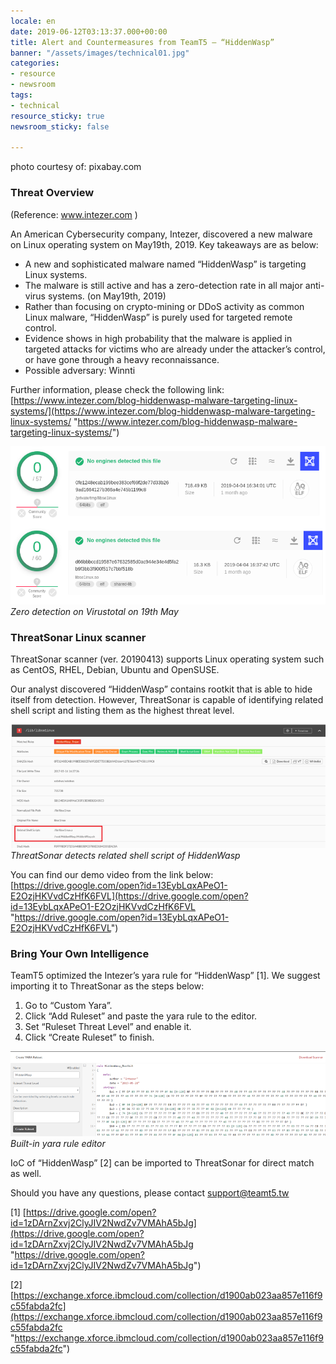 ```yaml
---
locale: en
date: 2019-06-12T03:13:37.000+00:00
title: Alert and Countermeasures from TeamT5 – “HiddenWasp”
banner: "/assets/images/technical01.jpg"
categories:
- resource
- newsroom
tags:
- technical
resource_sticky: true
newsroom_sticky: false

---
```

photo courtesy of: pixabay.com

### **Threat Overview**

(Reference: www.intezer.com )

An American Cybersecurity company, Intezer, discovered a new malware on Linux operating system on May19th, 2019. Key takeaways are as below:

* A new and sophisticated malware named “HiddenWasp” is targeting Linux systems.
* The malware is still active and has a zero-detection rate in all major anti-virus systems. (on May19th, 2019)
* Rather than focusing on crypto-mining or DDoS activity as common Linux malware, “HiddenWasp” is purely used for targeted remote control.
* Evidence shows in high probability that the malware is applied in targeted attacks for victims who are already under the attacker’s control, or have gone through a heavy reconnaissance.
* Possible adversary: Winnti

Further information, please check the following link: [https://www.intezer.com/blog-hiddenwasp-malware-targeting-linux-systems/](https://www.intezer.com/blog-hiddenwasp-malware-targeting-linux-systems/ "https://www.intezer.com/blog-hiddenwasp-malware-targeting-linux-systems/")

![(Zero detection on Virustotal on 19th May)](/assets/images/img1.png "(Zero detection on Virustotal on 19th May)")
_Zero detection on Virustotal on 19th May_

### **ThreatSonar Linux scanner**

ThreatSonar scanner (ver. 20190413) supports Linux operating system such as CentOS, RHEL, Debian, Ubuntu and OpenSUSE.

Our analyst discovered “HiddenWasp” contains rootkit that is able to hide itself from detection. However, ThreatSonar is capable of identifying related shell script and listing them as the highest threat level.

![(ThreatSonar detects related shell script of HiddenWasp)](/assets/images/img2.png "(ThreatSonar detects related shell script of HiddenWasp)")
_ThreatSonar detects related shell script of HiddenWasp_

You can find our demo video from the link below: [https://drive.google.com/open?id=13EybLqxAPeO1-E2OzjHKVvdCzHfK6FVL](https://drive.google.com/open?id=13EybLqxAPeO1-E2OzjHKVvdCzHfK6FVL "https://drive.google.com/open?id=13EybLqxAPeO1-E2OzjHKVvdCzHfK6FVL")

### **Bring Your Own Intelligence**

TeamT5 optimized the Intezer’s yara rule for “HiddenWasp” \[1\]. We suggest importing it to ThreatSonar as the steps below:

1. Go to “Custom Yara”.
2. Click “Add Ruleset” and paste the yara rule to the editor.
3. Set “Ruleset Threat Level” and enable it.
4. Click “Create Ruleset” to finish.

![(Built-in yara rule editor)](/assets/images/img3.png "(Built-in yara rule editor)")
_Built-in yara rule editor_

IoC of “HiddenWasp” \[2\] can be imported to ThreatSonar for direct match as well.

Should you have any questions, please contact support@teamt5.tw

\[1\] [https://drive.google.com/open?id=1zDArnZxvj2ClyJIV2NwdZv7VMAhA5bJg](https://drive.google.com/open?id=1zDArnZxvj2ClyJIV2NwdZv7VMAhA5bJg "https://drive.google.com/open?id=1zDArnZxvj2ClyJIV2NwdZv7VMAhA5bJg")

\[2\] [https://exchange.xforce.ibmcloud.com/collection/d1900ab023aa857e116f9c55fabda2fc](https://exchange.xforce.ibmcloud.com/collection/d1900ab023aa857e116f9c55fabda2fc "https://exchange.xforce.ibmcloud.com/collection/d1900ab023aa857e116f9c55fabda2fc")